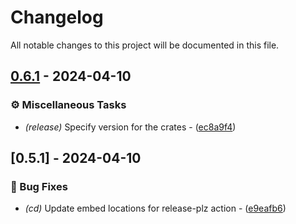 # Changelog

All notable changes to this project will be documented in this file.

## [0.6.1](https://github.com/orhun/daktilo/compare/0.5.1..0.6.1) - 2024-04-10

### ⚙️ Miscellaneous Tasks

- *(release)* Specify version for the crates - ([ec8a9f4](https://github.com/orhun/daktilo/commit/ec8a9f41db666f1b8c7679ff315f06f61c80914f))

## [0.5.1] - 2024-04-10

### 🐛 Bug Fixes

- *(cd)* Update embed locations for release-plz action - ([e9eafb6](https://github.com/orhun/daktilo/commit/e9eafb6669d02868a1949a470cc44a7b223acccd))

